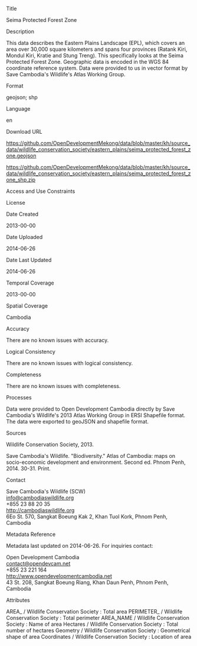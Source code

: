 Title

Seima Protected Forest Zone

Description

This data describes the Eastern Plains Landscape (EPL), which covers an area over 30,000 square kilometers and spans four provinces (Ratank Kiri, Mondul Kiri, Kratie and Stung Treng). This specifically looks at the Seima Protected Forest Zone. Geographic data is encoded in the WGS 84 coordinate reference system. Data were provided to us in vector format by Save Cambodia's Wildlife's Atlas Working Group.

Format

geojson; shp

Language

en

Download URL

https://github.com/OpenDevelopmentMekong/data/blob/master/kh/source_data/wildlife_conservation_society/eastern_plains/seima_protected_forest_zone.geojson

https://github.com/OpenDevelopmentMekong/data/blob/master/kh/source_data/wildlife_conservation_society/eastern_plains/seima_protected_forest_zone_shp.zip


Access and Use Constraints



License



Date Created

2013-00-00

Date Uploaded

2014-06-26

Date Last Updated

2014-06-26

Temporal Coverage

2013-00-00

Spatial Coverage

Cambodia

Accuracy

There are no known issues with accuracy.

Logical Consistency

There are no known issues with logical consistency.

Completeness

There are no known issues with completeness.


Processes

Data were provided to Open Development Cambodia directly by Save Cambodia's Wildlife's 2013 Atlas Working Group in ERSI Shapefile format. The data were exported to geoJSON and shapefile format.

Sources

Wildlife Conservation Society, 2013.

Save Cambodia's Wildlife. "Biodiversity." Atlas of Cambodia: maps on socio-economic development and environment. Second ed. Phnom Penh, 2014. 30-31. Print.

Contact

Save Cambodia's Wildlife (SCW)  
info@cambodiaswildlife.org  
+855 23 88 20 35  
http://cambodiaswildlife.org  
6Eo St. 570, Sangkat Boeung Kak 2, Khan Tuol Kork, Phnom Penh, Cambodia  


Metadata Reference

Metadata last updated on 2014-06-26. For inquiries contact:

Open Development Cambodia  
contact@opendevcam.net  
+855 23 221 164  
http://www.opendevelopmentcambodia.net  
43 St. 208, Sangkat Boeung Riang, Khan Daun Penh, Phnom Penh, Cambodia

Attributes

AREA_ / Wildlife Conservation Society : Total area
PERIMETER_ / Wildlife Conservation Society : Total perimeter
AREA_NAME / Wildlife Conservation Society : Name of area
Hectares / Wildlife Conservation Society : Total number of hectares
Geometry / Wildlife Conservation Society : Geometrical shape of area
Coordinates / Wildlife Conservation Society : Location of area


